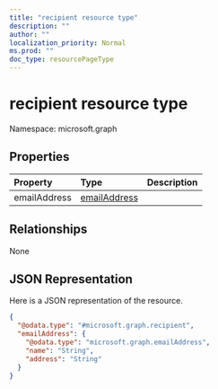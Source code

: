 ```yaml
---
title: "recipient resource type"
description: ""
author: ""
localization_priority: Normal
ms.prod: ""
doc_type: resourcePageType
---
```


# recipient resource type


Namespace: microsoft.graph



## Properties
|Property|Type|Description|
|:---|:---|:---|
|emailAddress|[emailAddress](../resources/emailaddress.md)||

## Relationships
None

## JSON Representation
Here is a JSON representation of the resource.
<!-- {
  "blockType": "resource",
  "@odata.type": "microsoft.graph.recipient"
}
-->
``` json
{
  "@odata.type": "#microsoft.graph.recipient",
  "emailAddress": {
    "@odata.type": "microsoft.graph.emailAddress",
    "name": "String",
    "address": "String"
  }
}
```


